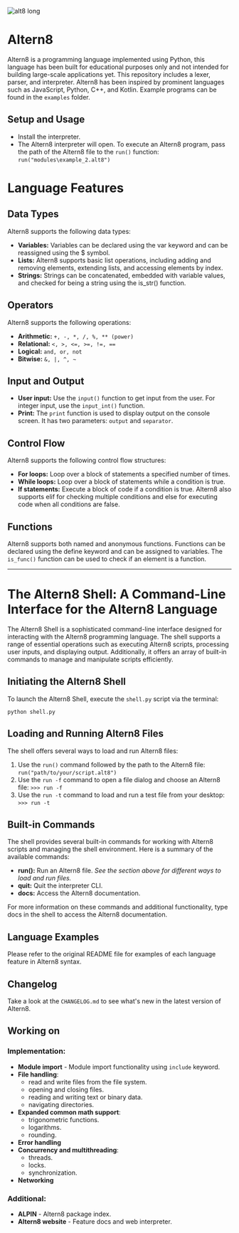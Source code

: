 ![alt8 long](https://user-images.githubusercontent.com/26333525/232536382-482f6a8e-66ab-40f0-a7f0-c5374aea14d3.png)


# Altern8
Altern8 is a programming language implemented using Python, this language has been built for educational purposes only and not intended for building large-scale applications yet. This repository includes a lexer, parser, and interpreter. Altern8 has been inspired by prominent languages such as JavaScript, Python, C++, and Kotlin. Example programs can be found in the `examples` folder.

## Setup and Usage
* Install the interpreter.
* The Altern8 interpreter will open. To execute an Altern8 program, pass the path of the Altern8 file to the `run()` function: `run("modules\example_2.alt8")`

# Language Features
## Data Types
Altern8 supports the following data types:

* **Variables:** Variables can be declared using the var keyword and can be reassigned using the $ symbol.
* **Lists:** Altern8 supports basic list operations, including adding and removing elements, extending lists, and accessing elements by index.
* **Strings:** Strings can be concatenated, embedded with variable values, and checked for being a string using the is_str() function.

## Operators
Altern8 supports the following operations:

* **Arithmetic:** `+, -, *, /, %, ** (power)`
* **Relational:** `<, >, <=, >=, !=, ==`
* **Logical:** `and, or, not`
* **Bitwise:** `&, |, ^, ~`

## Input and Output
* **User input:** Use the `input()` function to get input from the user. For integer input, use the `input_int()` function.
* **Print:** The `print` function is used to display output on the console screen. It has two parameters: `output` and `separator`.

## Control Flow
Altern8 supports the following control flow structures:

* **For loops:** Loop over a block of statements a specified number of times.
* **While loops:** Loop over a block of statements while a condition is true.
* **If statements:** Execute a block of code if a condition is true. Altern8 also supports elif for checking multiple conditions and else for executing code when all conditions are false.

## Functions
Altern8 supports both named and anonymous functions. Functions can be declared using the define keyword and can be assigned to variables. The `is_func()` function can be used to check if an element is a function.

---

# The Altern8 Shell: A Command-Line Interface for the Altern8 Language

The Altern8 Shell is a sophisticated command-line interface designed for interacting with the Altern8 programming language. The shell supports a range of essential operations such as executing Altern8 scripts, processing user inputs, and displaying output. Additionally, it offers an array of built-in commands to manage and manipulate scripts efficiently.

## Initiating the Altern8 Shell
To launch the Altern8 Shell, execute the `shell.py` script via the terminal:

`python shell.py`

## Loading and Running Altern8 Files
The shell offers several ways to load and run Altern8 files:

1. Use the `run()` command followed by the path to the Altern8 file:
`run("path/to/your/script.alt8")`
2. Use the `run -f` command to open a file dialog and choose an Altern8 file:
`>>> run -f`
3. Use the `run -t` command to load and run a test file from your desktop:
`>>> run -t`


## Built-in Commands
The shell provides several built-in commands for working with Altern8 scripts and managing the shell environment. Here is a summary of the available commands:

* **run():** Run an Altern8 file. *See the section above for different ways to load and run files.*
* **quit:** Quit the interpreter CLI.
* **docs:** Access the Altern8 documentation.

For more information on these commands and additional functionality, type docs in the shell to access the Altern8 documentation.

## Language Examples
Please refer to the original README file for examples of each language feature in Altern8 syntax.

## Changelog

Take a look at the `CHANGELOG.md` to see what's new in the latest version of Altern8.

## Working on
### Implementation:
* **Module import** - Module import functionality using `include` keyword.
* **File handling**:
    * read and write files from the file system.
    * opening and closing files.
    * reading and writing text or binary data.
    * navigating directories.
* **Expanded common math support**:
    * trigonometric functions.
    * logarithms.
    * rounding.
* **Error handling**
* **Concurrency and multithreading**:
    * threads.
    * locks.
    * synchronization.
* **Networking**
### Additional:
* **ALPIN** - Altern8 package index.
* **Altern8 website** - Feature docs and web interpreter.
